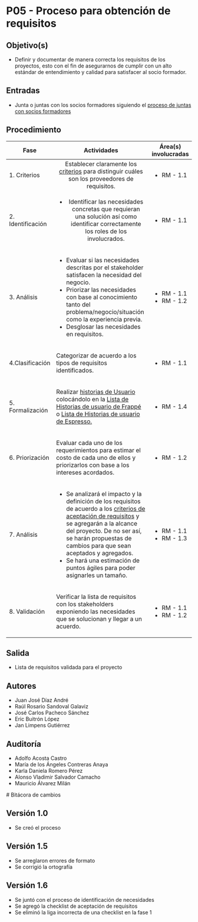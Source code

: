 # P05 - Proceso para obtención de requisitos

## Objetivo(s)

- Definir y documentar de manera correcta los requisitos de los proyectos, esto con el fin de asegurarnos de cumplir con
  un alto estándar de entendimiento y calidad para satisfacer al socio formador.

## Entradas

- Junta o juntas con los socios formadores siguiendo
  el [proceso de juntas con socios formadores](P02-proceso-juntas-socios-formadores)

## Procedimiento

| Fase |   Actividades   | Área(s) involucradas |
|------|:---------------:|--------------------|
| 1. Criterios    | Establecer claramente los [criterios](../checklists/CH06-identificacion-proveedores-requierimientos) para distinguir  cuáles son los proveedores de requisitos. | <ul align="left" ><li>RM - 1.1</li></ul> |
| 2. Identificación    | <ul><li>Identificar las necesidades concretas que requieran una solución así como identificar correctamente los roles de los involucrados.</li></ul> | <ul><li>RM - 1.1</li></ul> |
| 3. Análisis     | <ul align="left" ><li>Evaluar si las necesidades descritas por el stakeholder satisfacen la necesidad del negocio.</li><li>Priorizar las necesidades con base al conocimiento tanto del problema/negocio/situación como la experiencia previa. </li><li>Desglosar las necesidades en requisitos. </li></ul>| <ul><li>RM - 1.1</li><li>RM - 1.2</li></ul> |
| 4.Clasificación | <p  align="left" >Categorizar de acuerdo a los tipos de requisitos identificados. </p>| <ul ><li>RM - 1.1</li></ul> |
| 5. Formalización | <p align="left">Realizar [historias de Usuario](./P13-proceso-generar-alimentar-historias-usuario)  colocándolo en la <a href="https://docs.google.com/spreadsheets/d/1p8eNzn0IgJH-SGfaK-i6bGYGC0DOQpu-bQXMhOE0LYU/edit#gid=1305724830"> Lista de Historias de usuario de Frappé </a> o  <a href="https://docs.google.com/spreadsheets/d/1xPuPU4C-SlJlFZ1v5lpxuJ4RD-dEz9dOgNvWhQ9ZiNo/edit#gid=1491480126"> Lista de Historias de usuario de Espresso. </a></p> | <ul><li>RM - 1.4</li></ul> |
| 6. Priorización |  <p align="left">Evaluar cada uno de los requerimientos para estimar el costo de cada uno de ellos y priorizarlos con base a los intereses acordados. </p> | <ul><li>RM - 1.2</li></ul> |
| 7. Análisis  | <ul align="left"> <li> Se analizará el impacto y la definición de los requisitos de acuerdo a los [criterios de aceptación de requisitos](../checklists/CH05-criterios-aceptacion-requisitos.md) y se agregarán a la alcance del proyecto. De no ser así, se harán propuestas de cambios para que sean aceptados y agregados. </li><li> Se hará una estimación de puntos ágiles para poder asignarles un tamaño.</li></ul> | <ul><li>RM - 1.1</li><li>RM - 1.3</li></ul> |
| 8. Validación  |  <p align="left">  Verificar la lista de requisitos con los stakeholders exponiendo las necesidades que se solucionan y llegar a un acuerdo. </p> | <ul><li>RM - 1.1</li><li>RM - 1.2</li></ul> |

## Salida

<ul>
  <li>Lista de requisitos validada para el proyecto</li>
</ul>

## Autores

<ul>
<li>Juan José Díaz André</li>
<li>Raúl Rosario Sandoval Galaviz</li>
<li>José Carlos Pacheco Sánchez</li>
<li>Eric Buitrón López</li>
<li>Jan Limpens Gutiérrez</li>
</ul>

## Auditoría

<ul>
<li>Adolfo Acosta Castro</li>
<li>María de los Ángeles Contreras Anaya</li>
<li>Karla Daniela Romero Pérez</li>
<li>Alonso Vladimir Salvador Camacho</li>
<li>Mauricio Álvarez Milán</li>
</ul>
# Bitácora de cambios

## Versión 1.0
  - Se creó el proceso
## Versión 1.5
  - Se arreglaron errores de formato
  - Se corrigió la ortografía
  
## Versión 1.6
  - Se juntó con el proceso de identificación de necesidades
  - Se agregó la checklist de aceptación de requisitos
  - Se eliminó la liga incorrecta de una checklist en la fase 1
